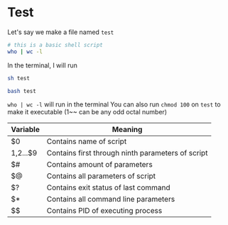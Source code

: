 # Test
Let's say we make a file named `test`
```bash
# this is a basic shell script
who | wc -l
```
In the terminal, I will run
```bash
sh test
```
```bash
bash test
```
`who | wc -l` will run in the terminal
You can also run `chmod 100` on `test` to make it executable (1~~ can be any odd octal number) 

| Variable |          Meaning                                |
|----------|-------------------------------------------------|
|    $0    | Contains name of script            |
|$1,$2...$9|Contains first through ninth parameters of script|
|    $#    |   Contains amount of parameters       |
|$@| Contains all parameters of script |
|$?| Contains exit status of last command |
|$*| Contains all command line parameters |
|$$| Contains PID of executing process |
